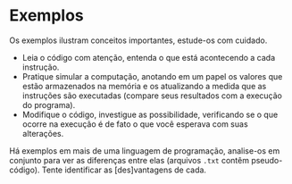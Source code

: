 Exemplos
========

Os exemplos ilustram conceitos importantes, estude-os com cuidado.
- Leia o código com atenção, entenda o que está acontecendo a cada instrução.
- Pratique simular a computação, anotando em um papel os valores que estão armazenados na memória e os atualizando a medida que as instruções são executadas (compare seus resultados com a execução do programa).
- Modifique o código, investigue as possibilidade, verificando se o que ocorre na execução é de fato o que você esperava com suas alterações.

Há exemplos em mais de uma linguagem de programação, analise-os em conjunto para ver as diferenças entre elas (arquivos `.txt` contêm pseudo-código). Tente identificar as [des]vantagens de cada.
